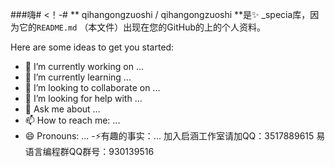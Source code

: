 ###嗨#
<！-#
** qihangongzuoshi / qihangongzuoshi **是✨ _specia库，因为它的`README.md` （本文件）出现在您的GitHub的上的个人资料。

Here are some ideas to get you started:

- 🔭 I’m currently working on ...
- 🌱 I’m currently learning ...
- 👯 I’m looking to collaborate on ...
- 🤔 I’m looking for help with ...
- 💬 Ask me about ...
- 📫 How to reach me: ...
- 😄 Pronouns: ...
-⚡有趣的事实：...
加入启涵工作室请加QQ：3517889615
易语言编程群QQ群号：930139516
